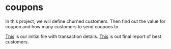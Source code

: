 # coupons
In this project, we will define churned customers. Then find out the value for coupon and how many customers to send coupons to.

[This](https://github.com/prab-hub/coupons/blob/main/Retail_Data_Transactions.csv) is our initial file with transaction details. 
[This](https://github.com/prab-hub/coupons/blob/main/best_customers.txt) is out final report of best customers. 
